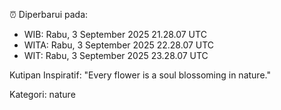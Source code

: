⏰ Diperbarui pada:
- WIB: Rabu, 3 September 2025 21.28.07 UTC
- WITA: Rabu, 3 September 2025 22.28.07 UTC
- WIT: Rabu, 3 September 2025 23.28.07 UTC

Kutipan Inspiratif:
"Every flower is a soul blossoming in nature."


Kategori: nature

